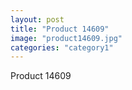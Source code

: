 ```yaml
---
layout: post
title: "Product 14609"
image: "product14609.jpg"
categories: "category1"
---
```

Product 14609

